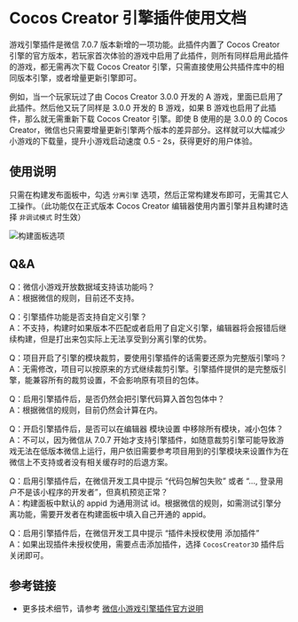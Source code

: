 # Cocos Creator 引擎插件使用文档

游戏引擎插件是微信 7.0.7 版本新增的一项功能。此插件内置了 Cocos Creator 引擎的官方版本，若玩家首次体验的游戏中启用了此插件，则所有同样启用此插件的游戏，都无需再次下载 Cocos Creator 引擎，只需直接使用公共插件库中的相同版本引擎，或者增量更新引擎即可。

例如，当一个玩家玩过了由 Cocos Creator 3.0.0 开发的 A 游戏，里面已启用了此插件。然后他又玩了同样是 3.0.0 开发的 B 游戏，如果 B 游戏也启用了此插件，那么就无需重新下载 Cocos Creator 引擎。即使 B 使用的是 3.0.0 的 Cocos Creator，微信也只需要增量更新引擎两个版本的差异部分。这样就可以大幅减少小游戏的下载量，提升小游戏启动速度 0.5 - 2s，获得更好的用户体验。

## 使用说明

只需在构建发布面板中，勾选 `分离引擎` 选项，然后正常构建发布即可，无需其它人工操作。（此功能仅在正式版本 Cocos Creator 编辑器使用内置引擎并且构建时选择 `非调试模式` 时生效）

![构建面板选项](./image/build-options.jpg)

## Q&A

Q：微信小游戏开放数据域支持该功能吗？<br/>
A：根据微信的规则，目前还不支持。

Q：引擎插件功能是否支持自定义引擎？<br/>
A：不支持，构建时如果版本不匹配或者启用了自定义引擎，编辑器将会报错后继续构建，但是打出来包实际上无法享受到分离引擎的优势。

Q：项目开启了引擎的模块裁剪，要使用引擎插件的话需要还原为完整版引擎吗？<br/>
A：无需修改，项目可以按原来的方式继续裁剪引擎。引擎插件提供的是完整版引擎，能兼容所有的裁剪设置，不会影响原有项目的包体。

Q：启用引擎插件后，是否仍然会把引擎代码算入首包包体中？<br/>
A：根据微信的规则，目前仍然会计算在内。

Q：开启引擎插件后，是否可以在编辑器 模块设置 中移除所有模块，减小包体？<br/>
A：不可以，因为微信从 7.0.7 开始才支持引擎插件，如随意裁剪引擎可能导致游戏无法在低版本微信上运行，用户依旧需要参考项目用到的引擎模块来设置作为在微信上不支持或者没有相关缓存时的后退方案。

Q：启用引擎插件后，在微信开发工具中提示 “代码包解包失败” 或者 “..., 登录用户不是该小程序的开发者”，但真机预览正常？ <br />
A：构建面板中默认的 appid 为通用测试 id。根据微信的规则，如需测试引擎分离功能，需要开发者在构建面板中填入自己开通的 appid。

Q：启用引擎插件后，在微信开发工具中提示 “插件未授权使用 添加插件” <br />
A：如果出现插件未授权使用，需要点击添加插件，选择 `CocosCreator3D` 插件后关闭即可。

## 参考链接

- 更多技术细节，请参考 [微信小游戏引擎插件官方说明](https://developers.weixin.qq.com/minigame/dev/guide/base-ability/game-engine-plugin.html)